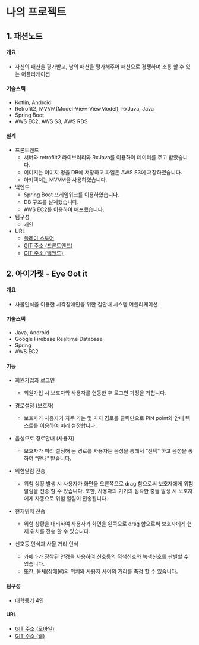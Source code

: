 # 나의 프로젝트

## 1. 패션노트

#### 개요

- 자신의 패션을 평가받고, 남의 패션을 평가해주어 패션으로 경쟁하며 소통 할 수 있는 어플리케이션

#### 기술스택

- Kotlin, Android
- Retrofit2, MVVM(Model-View-ViewModel), RxJava, Java
- Spring Boot
- AWS EC2, AWS S3, AWS RDS

#### 설계

- 프론트엔드
  - 서버와 retrofilt2 라이브러리와 RxJava를 이용하여 데이터를 주고 받았습니다.
  - 이미지는 이미지 명을 DB에 저장하고 파일은 AWS S3에 저장하였습니다.
  - 아키텍쳐는 MVVM을 사용하였습니다.
- 백엔드
  - Spring Boot 프레임워크를 이용하였습니다.
  - DB 구조를 설계했습니다.
  - AWS EC2를 이용하여 배포했습니다.
- 팀구성
  - 개인
- URL
  - [플레이 스토어](https://play.google.com/store/apps/details?id=com.sangmee.fashionpeople)
  - [GIT 주소 (프론트엔드)](https://github.com/Sangmeebee/FashionPeople)
  - [GIT 주소 (백엔드)](https://github.com/Sangmeebee/FashionPeopleDB)



## 2. 아이가릿 - Eye Got it

#### 개요

- 사물인식을 이용한 시각장애인을 위한 길안내 시스템 어플리케이션

#### 기술스택

- Java, Android
- Google Firebase Realtime Database
- Spring 
- AWS EC2

#### 기능

- 회원가입과 로그인
   - 회원가입 시 보호자와 사용자를 연동한 후 로그인 과정을 거칩니다.

- 경로설정 (보호자)
  - 보호자가 사용자가 자주 가는 몇 가지 경로를 클릭만으로 PIN point와 안내 텍스트를 이용하여 미리 설정합니다.

- 음성으로 경로안내 (사용자)
  - 보호자가 미리 설정해 둔 경로를 사용자는 음성을 통해서 “선택” 하고 음성을 통하여 “안내” 받습니다.

- 위험알림 전송
  - 위험 상황 발생 시 사용자가 화면을 오른쪽으로 drag 함으로써 보호자에게 위험 알림을 전송 할 수 있습니다.
    또한, 사용자의 기기의 심각한 충돌 발생 시 보호자에게 자동으로 위험 알림이 전송됩니다.

- 현재위치 전송
  - 위험 상황을 대비하여 사용자가 화면을 왼쪽으로 drag 함으로써 보호자에게 현재 위치를 전송 할 수 있습니다.

- 신호등 인식과 사물 거리 인식
  - 카메라가 장착된 안경을 사용하여 신호등의 적색신호와 녹색신호를 판별할 수 있습니다.
  - 또한, 물체(장애물)의 위치와 사용자 사이의 거리를 측정 할 수 있습니다.

#### 팀구성 

- 대학동기 4인

#### URL

- [GIT 주소 (모바일)](https://github.com/Sangmeebee/EyeGotIt)
- [GIT 주소 (웹)](https://github.com/Sangmeebee/EyeGotIt_Web)
